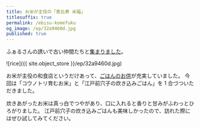 ```yaml
---
title: お米が主役の「恵比寿 米福」
titlesuffix: true
permalink: /ebisu-komefuku
og_image: /ep/32a9460d.jpg
published: true
---
```


ふぁるさんの誘いで古い仲間たちと[集まりました](http://fal.hatenablog.com/entry/2015/05/15/001918)。

![rice]({{ site.object_store }}/ep/32a9460d.jpg)

お米が主役の和食店というだけあって、[ごはんのお供](http://www.ebisu-komefuku.com/menu/)が充実していました。
今回は「コウノトリ育むお米」と「江戸前穴子の炊き込みごはん」を 1 合づついただきました。

炊きあがったお米は真っ白でつやがあり、口に入れると香りと甘みがふわっとひろがりました。
江戸前穴子の炊き込みごはんも美味しかったので、訪れた際にはぜひ試してみてください。
